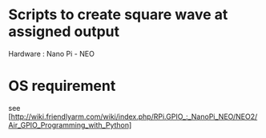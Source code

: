# Scripts to create square wave at assigned output

Hardware :  Nano Pi - NEO 

# OS requirement  

see [http://wiki.friendlyarm.com/wiki/index.php/RPi.GPIO_:_NanoPi_NEO/NEO2/Air_GPIO_Programming_with_Python]
